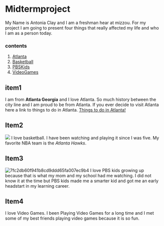 # Midtermproject


My Name is Antonia Clay and I am a freshman hear at mizzou. For my project I am going to present four things that really affected my life and who I am as a person today.


### contents
1. [Atlanta](#item1)
2. [Basketball](#item2)
3. [PBSKids](#item3)
4. [VideoGames](#item4)

## item1
I am from **Atlanta Georgia** and I love Atlanta. So much history between the city line and I am proud to be from Atlanta. If you ever decide to visit Atlanta here a link to things to do in Atlanta. [Things to do in Atlanta!](https://discoveratlanta.com/)

## Item2
![](https://user-images.githubusercontent.com/66757440/84332066-28946e80-ab49-11ea-80cb-01957a94c178.png)
I love basketball. I have been watching and playing it since I was five. My favorite NBA team is the *Atlanta Hawks*.

## Item3
![7fc2db60f941b8cd9ddd65fa007ec9b4](https://user-images.githubusercontent.com/91173214/159055856-57e2be73-fc6c-4db7-801d-19bd0742205b.jpeg)
I love PBS kids growing up because that is what my mom and my school had me watching. I did not know it at the time but PBS kids made me a smarter kid and got me an early headstart in my learning career.

## Item4
I love Video Games. I been Playing Video Games for a long time and I met some of my best friends playing video games because it is so fun.
